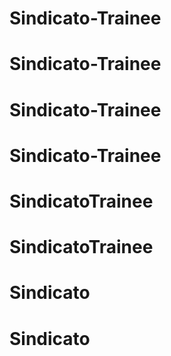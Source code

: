 # Sindicato-Trainee
# Sindicato-Trainee
# Sindicato-Trainee
# Sindicato-Trainee
# SindicatoTrainee
# SindicatoTrainee
# Sindicato
# Sindicato

